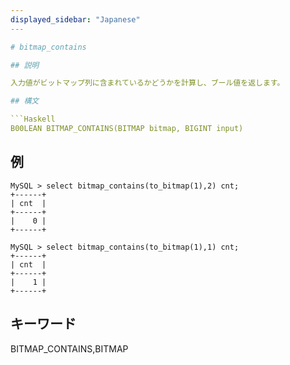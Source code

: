 ```yaml
---
displayed_sidebar: "Japanese"
---

# bitmap_contains

## 説明

入力値がビットマップ列に含まれているかどうかを計算し、ブール値を返します。

## 構文

```Haskell
B00LEAN BITMAP_CONTAINS(BITMAP bitmap, BIGINT input)
```

## 例

```Plain Text
MySQL > select bitmap_contains(to_bitmap(1),2) cnt;
+------+
| cnt  |
+------+
|    0 |
+------+

MySQL > select bitmap_contains(to_bitmap(1),1) cnt;
+------+
| cnt  |
+------+
|    1 |
+------+
```

## キーワード

BITMAP_CONTAINS,BITMAP
```